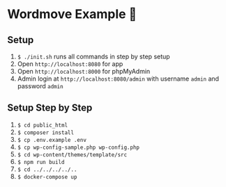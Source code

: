 # Wordmove Example 🚀

## Setup
1. `$ ./init.sh` runs all commands in step by step setup
1. Open `http://localhost:8080` for app
1. Open `http://localhost:8000` for phpMyAdmin
1. Admin login at `http://localhost:8080/admin` with username `admin` and password `admin`

## Setup Step by Step
1. `$ cd public_html`
1. `$ composer install`
1. `$ cp .env.example .env`
1. `$ cp wp-config-sample.php wp-config.php`
1. `$ cd wp-content/themes/template/src`
1. `$ npm run build`
1. `$ cd ../../../../..`
1. `$ docker-compose up`
